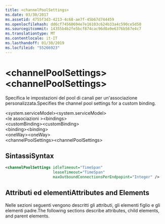 ```yaml
---
title: <channelPoolSettings>
ms.date: 03/30/2017
ms.assetid: 4755f3d3-4213-4c68-ae7f-45b67d744459
ms.openlocfilehash: dd6cf74560694e7e16103c624b33a4c590ce5d50
ms.sourcegitcommit: 14355b4b2fe5bcf874cac96d0a9e6376b567e4c7
ms.translationtype: MT
ms.contentlocale: it-IT
ms.lasthandoff: 01/30/2019
ms.locfileid: "55266923"
---
```

# <a name="channelpoolsettings"></a><span data-ttu-id="36049-101">\<channelPoolSettings></span><span class="sxs-lookup"><span data-stu-id="36049-101">\<channelPoolSettings></span></span>
<span data-ttu-id="36049-102">Specifica le impostazioni del pool di canali per un'associazione personalizzata.</span><span class="sxs-lookup"><span data-stu-id="36049-102">Specifies the channel pool settings for a custom binding.</span></span>  
  
 <span data-ttu-id="36049-103">\<system.serviceModel></span><span class="sxs-lookup"><span data-stu-id="36049-103">\<system.serviceModel></span></span>  
<span data-ttu-id="36049-104">\<le associazioni ></span><span class="sxs-lookup"><span data-stu-id="36049-104">\<bindings></span></span>  
<span data-ttu-id="36049-105">\<customBinding></span><span class="sxs-lookup"><span data-stu-id="36049-105">\<customBinding></span></span>  
<span data-ttu-id="36049-106">\<binding></span><span class="sxs-lookup"><span data-stu-id="36049-106">\<binding></span></span>  
<span data-ttu-id="36049-107">\<oneWay></span><span class="sxs-lookup"><span data-stu-id="36049-107">\<oneWay></span></span>  
<span data-ttu-id="36049-108">\<channelPoolSettings></span><span class="sxs-lookup"><span data-stu-id="36049-108">\<channelPoolSettings></span></span>  
  
## <a name="syntax"></a><span data-ttu-id="36049-109">Sintassi</span><span class="sxs-lookup"><span data-stu-id="36049-109">Syntax</span></span>  
  
```xml  
<channelPoolSettings idleTimeout="TimeSpan"
                     leaseTimeout="TimeSpan"
                     maxOutboundConnectionsPerEndpopint="Integer" />
```  
  
## <a name="attributes-and-elements"></a><span data-ttu-id="36049-110">Attributi ed elementi</span><span class="sxs-lookup"><span data-stu-id="36049-110">Attributes and Elements</span></span>  
 <span data-ttu-id="36049-111">Nelle sezioni seguenti vengono descritti gli attributi, gli elementi figlio e gli elementi padre.</span><span class="sxs-lookup"><span data-stu-id="36049-111">The following sections describe attributes, child elements, and parent elements.</span></span>  
  
### <a name="attributes"></a><span data-ttu-id="36049-112">Attributi</span><span class="sxs-lookup"><span data-stu-id="36049-112">Attributes</span></span>  
  
|<span data-ttu-id="36049-113">Attributo</span><span class="sxs-lookup"><span data-stu-id="36049-113">Attribute</span></span>|<span data-ttu-id="36049-114">Descrizione</span><span class="sxs-lookup"><span data-stu-id="36049-114">Description</span></span>|  
|---------------|-----------------|  
|`idleTimeout`|<span data-ttu-id="36049-115">Oggetto <xref:System.TimeSpan> positivo che specifica il periodo massimo di inattività dei canali nel pool prima della disconnessione.</span><span class="sxs-lookup"><span data-stu-id="36049-115">A positive <xref:System.TimeSpan> that specifies the maximum time the channels in the pool can be idle before being disconnected.</span></span> <span data-ttu-id="36049-116">L'impostazione predefinita è 00:02:00.</span><span class="sxs-lookup"><span data-stu-id="36049-116">The default is 00:02:00.</span></span>|  
|`leaseTimeout`|<span data-ttu-id="36049-117">Oggetto <xref:System.TimeSpan> che specifica l'intervallo di tempo trascorso il quale un canale, dopo essere stato restituito al pool, viene chiuso.</span><span class="sxs-lookup"><span data-stu-id="36049-117">A <xref:System.TimeSpan> that specifies the interval of time after which a channel, when returned to the pool, is closed.</span></span> <span data-ttu-id="36049-118">L'impostazione predefinita è 00:10:00.</span><span class="sxs-lookup"><span data-stu-id="36049-118">The default is 00:10:00.</span></span>|  
|`maxOutboundChannelsPerEndpoint`|<span data-ttu-id="36049-119">Numero intero positivo che specifica il numero massimo di canali che possono essere memorizzati nel pool per ogni endpoint remoto.</span><span class="sxs-lookup"><span data-stu-id="36049-119">A positive integer that specifies the maximum number of channels that can be stored in the pool for each remote endpoint.</span></span> <span data-ttu-id="36049-120">Il valore predefinito è 10.</span><span class="sxs-lookup"><span data-stu-id="36049-120">The default is 10.</span></span>|  
  
### <a name="child-elements"></a><span data-ttu-id="36049-121">Elementi figlio</span><span class="sxs-lookup"><span data-stu-id="36049-121">Child Elements</span></span>  
 <span data-ttu-id="36049-122">Nessuno.</span><span class="sxs-lookup"><span data-stu-id="36049-122">None.</span></span>  
  
### <a name="parent-elements"></a><span data-ttu-id="36049-123">Elementi padre</span><span class="sxs-lookup"><span data-stu-id="36049-123">Parent Elements</span></span>  
  
|<span data-ttu-id="36049-124">Elemento</span><span class="sxs-lookup"><span data-stu-id="36049-124">Element</span></span>|<span data-ttu-id="36049-125">Descrizione</span><span class="sxs-lookup"><span data-stu-id="36049-125">Description</span></span>|  
|-------------|-----------------|  
|[<span data-ttu-id="36049-126">\<oneWay></span><span class="sxs-lookup"><span data-stu-id="36049-126">\<oneWay></span></span>](../../../../../docs/framework/configure-apps/file-schema/wcf/oneway.md)|<span data-ttu-id="36049-127">Attiva il routing dei pacchetti per un'associazione personalizzata.</span><span class="sxs-lookup"><span data-stu-id="36049-127">Enables packet routing for a custom binding.</span></span>|  
  
## <a name="remarks"></a><span data-ttu-id="36049-128">Note</span><span class="sxs-lookup"><span data-stu-id="36049-128">Remarks</span></span>  
 <span data-ttu-id="36049-129">Le quote sono usate come meccanismo di criterio per impedire un consumo eccessivo di risorse.</span><span class="sxs-lookup"><span data-stu-id="36049-129">Quotas are used as a policy mechanism to prevent the consumption of excessive resources.</span></span> <span data-ttu-id="36049-130">Impediscono attacchi di tipo Denial of Service (DoS), dannosi o non intenzionali.</span><span class="sxs-lookup"><span data-stu-id="36049-130">They prevent Denial of Service (DOS) attacks that are either malicious or unintentional.</span></span> <span data-ttu-id="36049-131">Usare questo elemento durante l'impostazione delle quote dei canali in un canale personalizzato.</span><span class="sxs-lookup"><span data-stu-id="36049-131">Use this element when setting channel quotas on a custom channel.</span></span>  
  
 <span data-ttu-id="36049-132">`ChannelPoolSettings` specifica tre quote:</span><span class="sxs-lookup"><span data-stu-id="36049-132">`ChannelPoolSettings` specifies three quotas:</span></span>  
  
-   <span data-ttu-id="36049-133">La quota `idleTimeout` viene usata per ridurre il rischio di attacchi di tipo Denial of Service (DoS) nel server basati sul blocco di risorse per periodi di tempo prolungati.</span><span class="sxs-lookup"><span data-stu-id="36049-133">The `idleTimeout` quota is used to mitigate Denial of Service (DOS) attacks on the server that rely on tying up resources for an extended period of time.</span></span> <span data-ttu-id="36049-134">Nel client, l'impostazione del valore corretto può aumentare l'affidabilità della connessione con il servizio.</span><span class="sxs-lookup"><span data-stu-id="36049-134">On the client, setting the correct value can increase the reliability of connecting with the service.</span></span> <span data-ttu-id="36049-135">Il valore predefinito è basato su un'allocazione conservativamente modesta di risorse.</span><span class="sxs-lookup"><span data-stu-id="36049-135">The default value is based on a conservatively modest allocation of resources.</span></span> <span data-ttu-id="36049-136">È adatto per un ambiente di sviluppo e in scenari con installazioni di piccole dimensioni.</span><span class="sxs-lookup"><span data-stu-id="36049-136">It is suitable for a development environment and small installation scenarios.</span></span> <span data-ttu-id="36049-137">Gli amministratori del servizio devono rivedere il valore se un'installazione sta esaurendo le risorse o se le connessioni sono limitate nonostante la disponibilità di risorse aggiuntive.</span><span class="sxs-lookup"><span data-stu-id="36049-137">Service administrators should review the value if an installation is running out of resources or if connections are being limited despite the availability of additional resources.</span></span>  
  
-   <span data-ttu-id="36049-138">La quota `leaseTimeout` viene usata per l'integrazione con i servizi di bilanciamento del carico e per migliorare l'affidabilità.</span><span class="sxs-lookup"><span data-stu-id="36049-138">The `leaseTimeout` quota is used to for integration with load balancers and for improving reliability.</span></span> <span data-ttu-id="36049-139">Il valore predefinito è basato su un'allocazione conservativa di risorse.</span><span class="sxs-lookup"><span data-stu-id="36049-139">The default value is based on a conservative allocation of resources.</span></span> <span data-ttu-id="36049-140">È adatto per un ambiente di sviluppo e in scenari con installazioni di piccole dimensioni.</span><span class="sxs-lookup"><span data-stu-id="36049-140">It is suitable for a development environment and small installation scenarios.</span></span> <span data-ttu-id="36049-141">Gli amministratori del servizio devono rivedere il valore se un'installazione sta esaurendo le risorse o se le connessioni sono limitate nonostante la disponibilità di risorse aggiuntive.</span><span class="sxs-lookup"><span data-stu-id="36049-141">Service administrators should review the value if an installation is running out of resources or if connections are being limited despite the availability of additional resources.</span></span>  
  
-   <span data-ttu-id="36049-142">La quota `maxOutboundChannelsPerEndpoint` imposta limiti della cache sia nel server che nel client ed è usata per migliorare l'affidabilità.</span><span class="sxs-lookup"><span data-stu-id="36049-142">The `maxOutboundChannelsPerEndpoint` quota sets cache limits on both the server and the client and is used to improve reliability.</span></span> <span data-ttu-id="36049-143">Il valore predefinito è basato su un'allocazione conservativamente modesta di risorse idonee per ambienti di sviluppo e scenari con installazioni di piccole dimensioni.</span><span class="sxs-lookup"><span data-stu-id="36049-143">The default value is based on a conservatively modest allocation of resources that is suitable for a development environment and small installation scenarios.</span></span> <span data-ttu-id="36049-144">Gli amministratori del servizio devono rivedere il valore se un'installazione sta esaurendo le risorse o se le connessioni sono limitate nonostante la disponibilità di risorse aggiuntive.</span><span class="sxs-lookup"><span data-stu-id="36049-144">Service administrators should review the value if an installation is running out of resources or if connections are being limited despite the availability of additional resources.</span></span>  
  
## <a name="see-also"></a><span data-ttu-id="36049-145">Vedere anche</span><span class="sxs-lookup"><span data-stu-id="36049-145">See also</span></span>
- <xref:System.ServiceModel.Channels.OneWayBindingElement.ChannelPoolSettings%2A>
- <xref:System.ServiceModel.Channels.ChannelPoolSettings>
- <xref:System.ServiceModel.Configuration.OneWayElement.ChannelPoolSettings%2A>
- <xref:System.ServiceModel.Configuration.ChannelPoolSettingsElement>
- <xref:System.ServiceModel.Channels.CustomBinding>
- [<span data-ttu-id="36049-146">\<oneWay></span><span class="sxs-lookup"><span data-stu-id="36049-146">\<oneWay></span></span>](../../../../../docs/framework/configure-apps/file-schema/wcf/oneway.md)
- [<span data-ttu-id="36049-147">Associazioni</span><span class="sxs-lookup"><span data-stu-id="36049-147">Bindings</span></span>](../../../../../docs/framework/wcf/bindings.md)
- [<span data-ttu-id="36049-148">Estensione delle associazioni</span><span class="sxs-lookup"><span data-stu-id="36049-148">Extending Bindings</span></span>](../../../../../docs/framework/wcf/extending/extending-bindings.md)
- [<span data-ttu-id="36049-149">Associazioni personalizzate</span><span class="sxs-lookup"><span data-stu-id="36049-149">Custom Bindings</span></span>](../../../../../docs/framework/wcf/extending/custom-bindings.md)
- [<span data-ttu-id="36049-150">\<customBinding></span><span class="sxs-lookup"><span data-stu-id="36049-150">\<customBinding></span></span>](../../../../../docs/framework/configure-apps/file-schema/wcf/custombinding.md)
